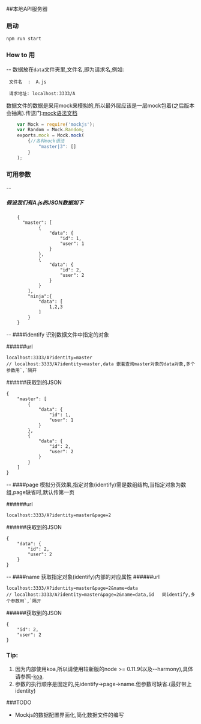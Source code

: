 ##本地API服务器
###  启动
```shell
npm run start
```
###  How to 用
--
数据放在`data`文件夹里,文件名,即为请求名,例如:

```
 文件名  :  A.js
```
```
 请求地址: localhost:3333/A
```
数据文件的数据是采用mock来模拟的,所以最外层应该是一层mock包着(之后版本会抽离).传送门:[mock语法文档](https://github.com/nuysoft/Mock/wiki)
```javascript
    var Mock = require('mockjs');
    var Random = Mock.Random;
    exports.mock = Mock.mock(
        {//各种mock语法
            "master|3": []
        }
    );
```
### 可用参数
--
##### 假设我们有A.js的JSON数据如下
```
    {
      "master": [
            {
                "data": {
                    "id": 1,
                    "user": 1
                }
            },
            {
                "data": {
                    "id": 2,
                    "user": 2
                }
            }
        ],
        "ninja":{
            "data": [
                1,2,3
            ]
        }
    }
```
--
####identify
识别数据文件中指定的对象

######url
  ```
  localhost:3333/A?identity=master
  // localhost:3333/A?identity=master,data 嵌套查询master对象的data对象,多个参数用`,`隔开
  ```
######获取到的JSON
  ```
  {
      "master": [
          {
              "data": {
                  "id": 1,
                  "user": 1
              }
          },
          {
              "data": {
                  "id": 2,
                  "user": 2
              }
          }
      ]
  }
  ```
--
####page
模拟分页效果,指定对象(identify)需是数组结构,当指定对象为数组,page缺省时,默认传第一页

######url
  ```
  localhost:3333/A?identity=master&page=2
  ```
######获取到的JSON
  ```
  {
      "data": {
          "id": 2,
          "user": 2
      }
  }
  ```
--
####name
获取指定对象(identify)内部的对应属性
######url
  ```
  localhost:3333/A?identity=master&page=2&name=data
  // localhost:3333/A?identity=master&page=2&name=data,id   同identify,多个参数用`,`隔开
  ```
######获取到的JSON
  ```
  {
      "id": 2,
      "user": 2
  }
  ```

### Tip:
1. 因为内部使用koa,所以请使用较新版的node >= 0.11.9(以及--harmony),具体请参照-[koa](https://github.com/koajs/koa).
2. 参数的执行顺序是固定的,先identify->page->name.但参数可缺省.(最好带上identity)


###TODO
* Mockjs的数据配置界面化,简化数据文件的编写

